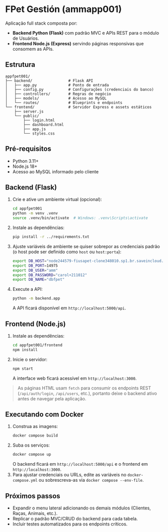 # FPet Gestión (ammapp001)

Aplicação full stack composta por:
- **Backend Python (Flask)** com padrão MVC e APIs REST para o módulo de Usuários.
- **Frontend Node.js (Express)** servindo páginas responsivas que consomem as APIs.

## Estrutura

```
appfpet001/
├── backend/                # Flask API
│   ├── app.py              # Ponto de entrada
│   ├── config.py           # Configurações (credenciais do banco)
│   ├── controllers/        # Regras de negócio
│   ├── models/             # Acesso ao MySQL
│   └── routes/             # Blueprints e endpoints
└── frontend/               # Servidor Express e assets estáticos
    ├── server.js
    └── public/
        ├── login.html
        ├── dashboard.html
        ├── app.js
        └── styles.css
```

## Pré-requisitos
- Python 3.11+
- Node.js 18+
- Acesso ao MySQL informado pelo cliente

## Backend (Flask)
1. Crie e ative um ambiente virtual (opcional):
   ```bash
   cd appfpet001
   python -m venv .venv
   source .venv/bin/activate  # Windows: .venv\Scripts\activate
   ```
2. Instale as dependências:
   ```bash
   pip install -r ../requirements.txt
   ```
3. Ajuste variáveis de ambiente se quiser sobrepor as credenciais padrão (o host pode ser definido como `host` ou `host:porta`):
   ```bash
   export DB_HOST="node244579-fiusapet-clone348010.sp1.br.saveincloud.net.br"
   export DB_PORT=14975
   export DB_USER="amm"
   export DB_PASSWORD="carol+211012"
   export DB_NAME="dbfpet"
   ```
4. Execute a API:
   ```bash
   python -m backend.app
   ```
   A API ficará disponível em `http://localhost:5000/api`.

## Frontend (Node.js)
1. Instale as dependências:
   ```bash
   cd appfpet001/frontend
   npm install
   ```
2. Inicie o servidor:
   ```bash
   npm start
   ```
   A interface web ficará acessível em `http://localhost:3000`.

> As páginas HTML usam `fetch` para consumir os endpoints REST (`/api/auth/login`, `/api/users`, etc.), portanto deixe o backend ativo antes de navegar pela aplicação.

## Executando com Docker
1. Construa as imagens:
   ```bash
   docker compose build
   ```
2. Suba os serviços:
   ```bash
   docker compose up
   ```
   O backend ficará em `http://localhost:5000/api` e o frontend em `http://localhost:3000`.
3. Para ajustar credenciais ou URLs, edite as variáveis no `docker-compose.yml` ou sobrescreva-as via `docker compose --env-file`.

## Próximos passos
- Expandir o menu lateral adicionando os demais módulos (Clientes, Raças, Animais, etc.).
- Replicar o padrão MVC/CRUD do backend para cada tabela.
- Incluir testes automatizados para os endpoints críticos.
